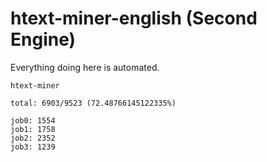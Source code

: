 # htext-miner-english (Second Engine)

Everything doing here is automated.

```
htext-miner

total: 6903/9523 (72.48766145122335%)

job0: 1554
job1: 1758
job2: 2352
job3: 1239
```